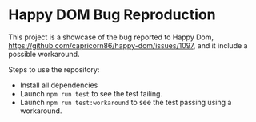 # Happy DOM Bug Reproduction

This project is a showcase of the bug reported to Happy Dom, https://github.com/capricorn86/happy-dom/issues/1097, and it include a possible workaround.

Steps to use the repository:

- Install all dependencies
- Launch `npm run test` to see the test failing.
- Launch `npm run test:workaround` to see the test passing using a workaround.

